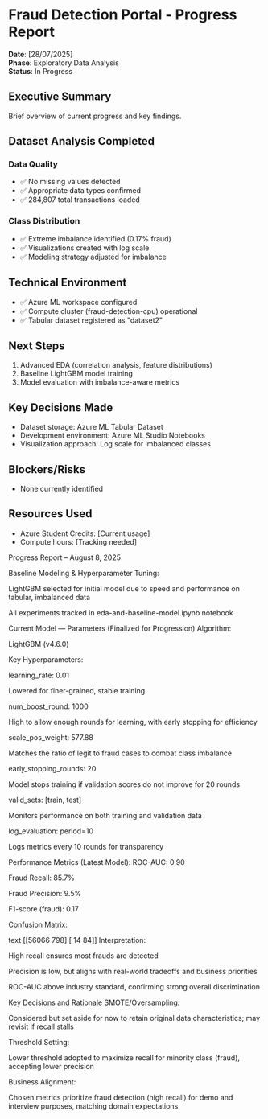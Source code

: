 # Fraud Detection Portal - Progress Report

**Date**: [28/07/2025]  
**Phase**: Exploratory Data Analysis  
**Status**: In Progress  

## Executive Summary
Brief overview of current progress and key findings.

## Dataset Analysis Completed
### Data Quality
- ✅ No missing values detected
- ✅ Appropriate data types confirmed
- ✅ 284,807 total transactions loaded

### Class Distribution
- ✅ Extreme imbalance identified (0.17% fraud)
- ✅ Visualizations created with log scale
- ✅ Modeling strategy adjusted for imbalance

## Technical Environment
- ✅ Azure ML workspace configured
- ✅ Compute cluster (fraud-detection-cpu) operational
- ✅ Tabular dataset registered as "dataset2"

## Next Steps
1. Advanced EDA (correlation analysis, feature distributions)
2. Baseline LightGBM model training
3. Model evaluation with imbalance-aware metrics

## Key Decisions Made
- Dataset storage: Azure ML Tabular Dataset
- Development environment: Azure ML Studio Notebooks
- Visualization approach: Log scale for imbalanced classes

## Blockers/Risks
- None currently identified

## Resources Used
- Azure Student Credits: [Current usage]
- Compute hours: [Tracking needed]

Progress Report – August 8, 2025 

Baseline Modeling & Hyperparameter Tuning:

LightGBM selected for initial model due to speed and performance on tabular, imbalanced data

All experiments tracked in eda-and-baseline-model.ipynb notebook

Current Model — Parameters (Finalized for Progression)
Algorithm:

LightGBM (v4.6.0)

Key Hyperparameters:

learning_rate: 0.01

Lowered for finer-grained, stable training

num_boost_round: 1000

High to allow enough rounds for learning, with early stopping for efficiency

scale_pos_weight: 577.88

Matches the ratio of legit to fraud cases to combat class imbalance

early_stopping_rounds: 20

Model stops training if validation scores do not improve for 20 rounds

valid_sets: [train, test]

Monitors performance on both training and validation data

log_evaluation: period=10

Logs metrics every 10 rounds for transparency

Performance Metrics (Latest Model):
ROC-AUC: 0.90

Fraud Recall: 85.7%

Fraud Precision: 9.5%

F1-score (fraud): 0.17

Confusion Matrix:

text
[[56066   798]
 [   14    84]]
Interpretation:

High recall ensures most frauds are detected

Precision is low, but aligns with real-world tradeoffs and business priorities

ROC-AUC above industry standard, confirming strong overall discrimination

Key Decisions and Rationale
SMOTE/Oversampling:

Considered but set aside for now to retain original data characteristics; may revisit if recall stalls

Threshold Setting:

Lower threshold adopted to maximize recall for minority class (fraud), accepting lower precision

Business Alignment:

Chosen metrics prioritize fraud detection (high recall) for demo and interview purposes, matching domain expectations
